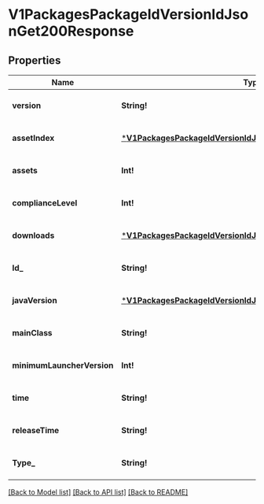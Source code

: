 # V1PackagesPackageIdVersionIdJsonGet200Response

## Properties
Name | Type | Description | Notes
------------ | ------------- | ------------- | -------------
**version** | **String!** |  | [optional] [default to null]
**assetIndex** | [***V1PackagesPackageIdVersionIdJsonGet200ResponseAssetIndex**](_v1_packages__packageId___versionId__json_get_200_response_assetIndex.md) |  | [optional] [default to null]
**assets** | **Int!** |  | [optional] [default to null]
**complianceLevel** | **Int!** |  | [optional] [default to null]
**downloads** | [***V1PackagesPackageIdVersionIdJsonGet200ResponseDownloads**](_v1_packages__packageId___versionId__json_get_200_response_downloads.md) |  | [optional] [default to null]
**Id_** | **String!** |  | [optional] [default to null]
**javaVersion** | [***V1PackagesPackageIdVersionIdJsonGet200ResponseJavaVersion**](_v1_packages__packageId___versionId__json_get_200_response_javaVersion.md) |  | [optional] [default to null]
**mainClass** | **String!** |  | [optional] [default to null]
**minimumLauncherVersion** | **Int!** |  | [optional] [default to null]
**time** | **String!** |  | [optional] [default to null]
**releaseTime** | **String!** |  | [optional] [default to null]
**Type_** | **String!** |  | [optional] [default to null]

[[Back to Model list]](../README.md#documentation-for-models) [[Back to API list]](../README.md#documentation-for-api-endpoints) [[Back to README]](../README.md)


